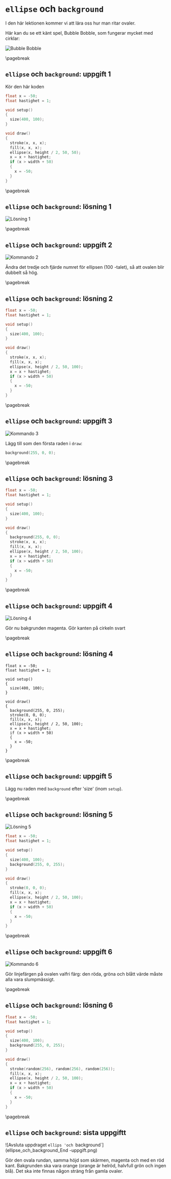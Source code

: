 # `ellipse` och `background`

I den här lektionen kommer vi att lära oss hur man ritar ovaler.

Här kan du se ett känt spel, Bubble Bobble,
som fungerar mycket med cirklar:

![Bubble Bobble](BubbleBobble.png)

\pagebreak

## `ellipse` och `background`: uppgift 1

Kör den här koden

```c++
float x = -50;
float hastighet = 1;

void setup()
{
  size(400, 100);
}

void draw()
{
  stroke(x, x, x);
  fill(x, x, x);
  ellipse(x, height / 2, 50, 50);
  x = x + hastighet;
  if (x > width + 50)
  {
    x = -50;
  }
}
```

\pagebreak

## `ellipse` och `background`: lösning 1

![Lösning 1](ellipse_och_background_1.png)

\pagebreak

## `ellipse` och `background`: uppgift 2

![Kommando 2](ellipse_och_background_2.png)

Ändra det tredje och fjärde numret för ellipsen (100 -talet),
så att ovalen blir dubbelt så hög.

\pagebreak

## `ellipse` och `background`: lösning 2

```c++
float x = -50;
float hastighet = 1;

void setup()
{
  size(400, 100);
}

void draw()
{
  stroke(x, x, x);
  fill(x, x, x);
  ellipse(x, height / 2, 50, 100);
  x = x + hastighet;
  if (x > width + 50)
  {
    x = -50;
  }
}
```

\pagebreak

## `ellipse` och `background`: uppgift 3

![Kommando 3](ellipse_och_background_3.png)

Lägg till som den första raden i `draw`:

```c++
background(255, 0, 0);
```

\pagebreak

## `ellipse` och `background`: lösning 3

```c++
float x = -50;
float hastighet = 1;

void setup()
{
  size(400, 100);
}

void draw()
{
  background(255, 0, 0);
  stroke(x, x, x);
  fill(x, x, x);
  ellipse(x, height / 2, 50, 100);
  x = x + hastighet;
  if (x > width + 50)
  {
    x = -50;
  }
}
```

\pagebreak

## `ellipse` och `background`: uppgift 4

![Lösning 4](ellipse_och_background_4.png)

Gör nu bakgrunden magenta.
Gör kanten på cirkeln svart

\pagebreak

## `ellipse` och `background`: lösning 4

```
float x = -50;
float hastighet = 1;

void setup()
{
  size(400, 100);
}

void draw()
{
  background(255, 0, 255);
  stroke(0, 0, 0);
  fill(x, x, x);
  ellipse(x, height / 2, 50, 100);
  x = x + hastighet;
  if (x > width + 50)
  {
    x = -50;
  }
}
```

\pagebreak

## `ellipse` och `background`: uppgift 5

Lägg nu raden med `background` efter 'size' (inom `setup`).

\pagebreak

## `ellipse` och `background`: lösning 5

![Lösning 5](ellipse_och_background_5.png)

```c++
float x = -50;
float hastighet = 1;

void setup()
{
  size(400, 100);
  background(255, 0, 255);
}

void draw()
{
  stroke(0, 0, 0);
  fill(x, x, x);
  ellipse(x, height / 2, 50, 100);
  x = x + hastighet;
  if (x > width + 50)
  {
    x = -50;
  }
}
```

\pagebreak

## `ellipse` och `background`: uppgift 6

![Kommando 6](ellipse_och_background_6.png)

Gör linjefärgen på ovalen valfri färg: den röda, gröna och
blått värde måste alla vara slumpmässigt.

\pagebreak

## `ellipse` och `background`: lösning 6

```c++
float x = -50;
float hastighet = 1;

void setup()
{
  size(400, 100);
  background(255, 0, 255);
}

void draw()
{
  stroke(random(256), random(256), random(256));
  fill(x, x, x);
  ellipse(x, height / 2, 50, 100);
  x = x + hastighet;
  if (x > width + 50)
  {
    x = -50;
  }
}
```

\pagebreak

## `ellipse` och `background`: sista uppgiftt

![Avsluta uppdraget `ellips 'och `background`](ellipse_och_background_End -uppgift.png)

Gör den ovala rundan, samma höjd som skärmen, magenta och med en röd kant.
Bakgrunden ska vara orange (orange är helröd, halvfull grön och ingen blå).
Det ska inte finnas någon sträng från gamla ovaler.
